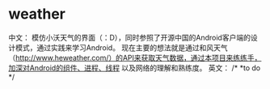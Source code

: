 # weather
中文：
模仿小沃天气的界面（：D），同时参照了开源中国的Android客户端的设计模式，通过实践来学习Android。
现在主要的想法就是通过和风天气（http://www.heweather.com/）的API来获取天气数据，通过本项目来练练手，加深对Android的组件、进程、线程
以及网络的理解和熟练度。
英文：
/*
*to do
*/
